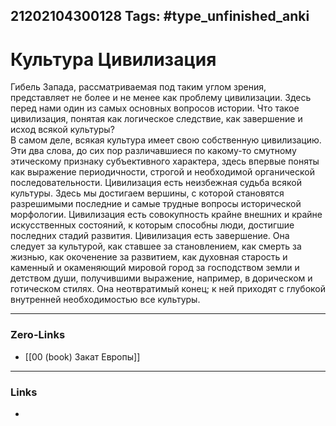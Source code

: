 21202104300128
Tags: #type_unfinished_anki 
---
# Культура  Цивилизация

Гибель Запада, рассматриваемая под таким углом зрения, представляет не более и не менее как проблему цивилизации. Здесь перед нами один из самых основных вопросов истории. Что такое цивилизация, понятая как логическое следствие, как завершение и исход всякой культуры?<br>В самом деле, всякая культура имеет свою собственную цивилизацию. Эти два слова, до сих пор различавшиеся по какому-то смутному этическому признаку субъективного характера, здесь впервые поняты как выражение периодичности, строгой и необходимой органической последовательности. Цивилизация есть неизбежная судьба всякой культуры. Здесь мы достигаем вершины, с которой становятся разрешимыми последние и самые трудные вопросы исторической морфологии. Цивилизация есть совокупность крайне внешних и крайне искусственных состояний, к которым способны люди, достигшие последних стадий развития. Цивилизация есть завершение. Она следует за культурой, как ставшее за становлением, как смерть за жизнью, как окоченение за развитием, как духовная старость и каменный и окаменяющий мировой город за господством земли и детством души, получившими выражение, например, в дорическом и готическом стилях. Она неотвратимый конец; к ней приходят с глубокой внутренней необходимостью все культуры.

---
### Zero-Links
- [[00 (book) Закат Европы]]
---
### Links
-